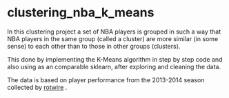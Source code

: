 # clustering_nba_k_means

In this clustering project a set of NBA players is grouped in such a way that NBA players in the same group (called a cluster) are more similar (in some sense) to each other than to those in other groups (clusters).

This done by implementing the K-Means algorithm in step by step code and also using as an comparable sklearn, after exploring and cleaning the data.

The data is based on player performance from the 2013-2014 season collected by <a href="https://www.rotowire.com/"> rotwire</a> .
